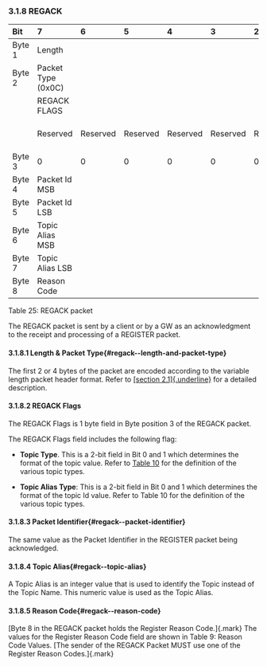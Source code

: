 <!-- transformation-note: left upstream numbering of headings for verification -->
### 3.1.8 REGACK

<!-- transformation-note: no table col span in markdown, but we should specify bitfields better (than with layout tables) anyway --> 
<!-- transformation-note: bitfield display candidate could be clearer that x means variable bit values for REGACK flags (bits). -->
| Bit    | 7                  | 6        | 5        | 4        | 3        | 2        | 1                | 0                |
|:-------|:-------------------|:---------|:---------|:---------|:---------|:---------|:-----------------|:-----------------|
| Byte 1 | Length             |          |          |          |          |          |                  |                  |
| Byte 2 | Packet Type (0x0C) |          |          |          |          |          |                  |                  |
|        | REGACK FLAGS       |          |          |          |          |          |                  |                  |
|        | Reserved           | Reserved | Reserved | Reserved | Reserved | Reserved | Topic Alias Type | Topic Alias Type |
| Byte 3 | 0                  | 0        | 0        | 0        | 0        | 0        | x                | x                |
| Byte 4 | Packet Id MSB      |          |          |          |          |          |                  |                  |
| Byte 5 | Packet Id LSB      |          |          |          |          |          |                  |                  |
| Byte 6 | Topic Alias MSB    |          |          |          |          |          |                  |                  |
| Byte 7 | Topic Alias LSB    |          |          |          |          |          |                  |                  |
| Byte 8 | Reason Code        |          |          |          |          |          |                  |                  |

Table 25: REGACK packet
<!-- transformation-note: above upstream table number will be replaced by auto-numbering later. -->

The REGACK packet is sent by a client or by a GW as an acknowledgment to the receipt and processing of a REGISTER packet.

<!-- transformation-note: left upstream numbering of headings for verification -->
#### 3.1.8.1 Length &amp; Packet Type{#regack--length-and-packet-type}

The first 2 or 4 bytes of the packet are encoded according to the variable length packet header format. Refer to [[section
2.1]{.underline}](#structure-of-an-mqtt-sn-control-packet) for a detailed description.
<!-- transformation-note: the above section ref upstream 1.8.2 was obviously wrong and should point to section 2.1 "Structure of an MQTT-SN Control Packet". -->

<!-- transformation-note: left upstream numbering of headings for verification -->
#### 3.1.8.2 REGACK Flags

The REGACK Flags is 1 byte field in Byte position 3 of the REGACK packet.

The REGACK Flags field includes the following flag:

-   **Topic Type**. This is a 2-bit field in Bit 0 and 1 which determines the format of the topic value. Refer to [Table 10](#topic-types) for the
    definition of the various topic types.

<!-- transformation-note: the below table ref upstream 10 needs identification and verification before transforming into a semantic ref later. -->
- **Topic Alias Type**: This is a 2-bit field in Bit 0 and 1 which determines the format of the topic Id value.
  Refer to Table 10 for the definition of the various topic types.

<!-- transformation-note: left upstream numbering of headings for verification -->
#### 3.1.8.3 Packet Identifier{#regack--packet-identifier}

The same value as the Packet Identifier in the REGISTER packet being acknowledged.

<!-- transformation-note: left upstream numbering of headings for verification -->
#### 3.1.8.4 Topic Alias{#regack--topic-alias}

A Topic Alias is an integer value that is used to identify the Topic instead of the Topic Name. This numeric value is used as the Topic Alias.

<!-- transformation-note: left upstream numbering of headings for verification -->
#### 3.1.8.5 Reason Code{#regack--reason-code}

<!-- transformation-note: the below table ref upstream 9 "Reason Code Values" needs verification before transforming into a semantic ref later. -->
[Byte 8 in the REGACK packet holds the Register Reason Code.]{.mark} The values for the Register Reason Code field are shown in Table 9: Reason Code
Values. [The sender of the REGACK Packet MUST use one of the Register Reason Codes.]{.mark}
